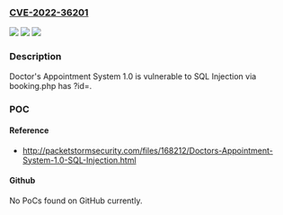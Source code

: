 ### [CVE-2022-36201](https://cve.mitre.org/cgi-bin/cvename.cgi?name=CVE-2022-36201)
![](https://img.shields.io/static/v1?label=Product&message=n%2Fa&color=blue)
![](https://img.shields.io/static/v1?label=Version&message=n%2Fa&color=blue)
![](https://img.shields.io/static/v1?label=Vulnerability&message=n%2Fa&color=brighgreen)

### Description

Doctor's Appointment System 1.0 is vulnerable to SQL Injection via booking.php has ?id=.

### POC

#### Reference
- http://packetstormsecurity.com/files/168212/Doctors-Appointment-System-1.0-SQL-Injection.html

#### Github
No PoCs found on GitHub currently.


